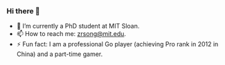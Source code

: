 ### Hi there 👋

- 🔭 I’m currently a PhD student at MIT Sloan.
- 📫 How to reach me: zrsong@mit.edu.
- ⚡ Fun fact: I am a professional Go player (achieving Pro rank in 2012 in China) and a part-time gamer.

<!--
**zirui-song/zirui-song** is a ✨ _special_ ✨ repository because its `README.md` (this file) appears on your GitHub profile.

Here are some ideas to get you started:


-->
